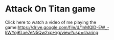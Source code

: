 # Attack On Titan game
Click here to watch a video of me playing the game:https://drive.google.com/file/d/1nMQlD-EW_-IjWYojKLxe7eN5Qw2xpHrg/view?usp=sharing





